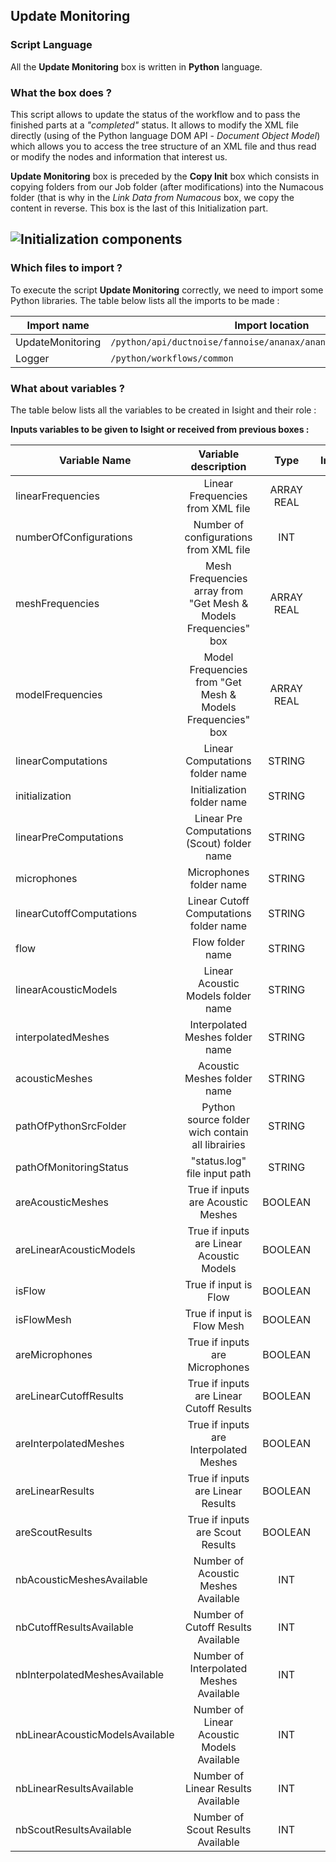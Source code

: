 ## Update Monitoring
### Script Language

All the __Update Monitoring__ box is written in __Python__ language.
### What the box does ?

This script allows to update the status of the workflow and to pass the finished parts at a *"completed"* status.
It allows to modify the XML file directly (using of the Python language DOM API - *Document Object Model*) which allows you to access the tree structure of an XML file and thus read or modify the nodes and information that interest us.

__Update Monitoring__ box is preceded by the __Copy Init__ box which consists in copying folders from our Job folder (after modifications) into the Numacous folder (that is why in the *Link Data from Numacous* box, we copy the content in reverse. This box is the last of this Initialization part.

![Initialization components](https://user-images.githubusercontent.com/45098441/72733988-401e8b00-3b99-11ea-9015-013f4ee6d3d6.jpeg)
----------------------------


### Which files to import ?

To execute the script __Update Monitoring__ correctly, we need to import some Python libraries.
The table below lists all the imports to be made :

| Import name | Import location |
| ------ | ------ |
| UpdateMonitoring | `/python/api/ductnoise/fannoise/ananax/ananax2d_canonical_intake` |
| Logger | `/python/workflows/common` |

### What about variables ?

The table below lists all the variables to be created in Isight and their role :

__Inputs variables to be given to Isight or received from previous boxes :__ 

| Variable Name | Variable description | Type | Input | Output |
| ------ | :------------: | :------: | :------: |  :------: |
| linearFrequencies | Linear Frequencies from XML file | ARRAY REAL | X | - |
| numberOfConfigurations | Number of configurations from XML file | INT | X | - |
| meshFrequencies | Mesh Frequencies array from "Get Mesh & Models Frequencies" box | ARRAY REAL | X | - |
| modelFrequencies | Model Frequencies from "Get Mesh & Models Frequencies" box | ARRAY REAL | X | - |
| linearComputations | Linear Computations folder name | STRING | X | - |
| initialization | Initialization folder name| STRING | X | - |
| linearPreComputations | Linear Pre Computations (Scout) folder name | STRING | X | - |
| microphones | Microphones folder name | STRING | X | - |
| linearCutoffComputations | Linear Cutoff Computations folder name | STRING | X | - |
| flow | Flow folder name | STRING | X | - |
| linearAcousticModels | Linear Acoustic Models folder name | STRING | X | - |
| interpolatedMeshes | Interpolated Meshes folder name | STRING | X | - |
| acousticMeshes | Acoustic Meshes folder name | STRING | X | - |
| pathOfPythonSrcFolder | Python source folder wich contain all librairies | STRING | X | - |
| pathOfMonitoringStatus | "status.log" file input path | STRING | X | - |
| areAcousticMeshes | True if inputs are Acoustic Meshes | BOOLEAN | X | - |
| areLinearAcousticModels | True if inputs are Linear Acoustic Models | BOOLEAN | X | - |
| isFlow | True if input is Flow | BOOLEAN | X | - |
| isFlowMesh | True if input is Flow Mesh | BOOLEAN | X | - |
| areMicrophones | True if inputs are Microphones | BOOLEAN | X | - |
| areLinearCutoffResults | True if inputs are Linear Cutoff Results | BOOLEAN | X | - |
| areInterpolatedMeshes | True if inputs are Interpolated Meshes | BOOLEAN | X | - |
| areLinearResults | True if inputs are Linear Results | BOOLEAN | X | - |
| areScoutResults | True if inputs are Scout Results | BOOLEAN | X | - |
| nbAcousticMeshesAvailable | Number of Acoustic Meshes Available | INT | X | - |
| nbCutoffResultsAvailable | Number of Cutoff Results Available | INT | X | - |
| nbInterpolatedMeshesAvailable | Number of Interpolated Meshes Available | INT | X | - |
| nbLinearAcousticModelsAvailable | Number of Linear Acoustic Models Available | INT | X | - |
| nbLinearResultsAvailable | Number of Linear Results Available | INT | X | - |
| nbScoutResultsAvailable | Number of Scout Results Available | INT | X | - |
